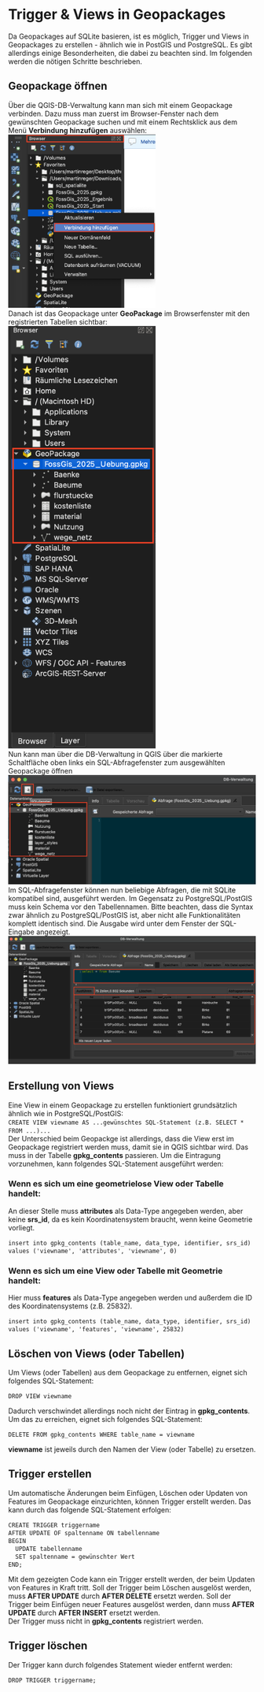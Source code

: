 # Trigger & Views in Geopackages
Da Geopackages auf SQLite basieren, ist es möglich, Trigger und Views in Geopackages zu erstellen - ähnlich wie in PostGIS und PostgreSQL.
Es gibt allerdings einige Besonderheiten, die dabei zu beachten sind. Im folgenden werden die nötigen Schritte beschrieben.<br>
## Geopackage öffnen
Über die QGIS-DB-Verwaltung kann man sich mit einem Geopackage verbinden. Dazu muss man zuerst im Browser-Fenster nach dem gewünschten Geopackage suchen und mit einem Rechtsklick aus dem Menü **Verbindung hinzufügen** auswählen:<br>
<img src="./data/gpkg_connection.png" width="300"><br>
Danach ist das Geopackage unter **GeoPackage** im Browserfenster mit den registrierten Tabellen sichtbar:<br>
<img src="./data/gpkg_browser.png" width="300"><br>
Nun kann man über die DB-Verwaltung in QGIS über die markierte Schaltfläche oben links ein SQL-Abfragefenster zum ausgewählten Geopackage öffnen<br>
<img src="./data/gpkg_db_manager.png" width="700"><br>
Im SQL-Abfragefenster können nun beliebige Abfragen, die mit SQLite kompatibel sind, ausgeführt werden. Im Gegensatz zu PostgreSQL/PostGIS muss kein Schema vor den Tabellennamen. Bitte beachten, dass die Syntax zwar ähnlich zu PostgreSQL/PostGIS ist, aber nicht alle Funktionalitäten komplett identisch sind. Die Ausgabe wird unter dem Fenster der SQL-Eingabe angezeigt.<br>
<img src="./data/gpkg_query.png" width="700"><br>
## Erstellung von Views
Eine View in einem Geopackage zu erstellen funktioniert grundsätzlich ähnlich wie in PostgreSQL/PostGIS:<br>
`CREATE VIEW viewname AS ...gewünschtes SQL-Statement (z.B. SELECT * FROM ...)...`<br>
Der Unterschied beim Geopackge ist allerdings, dass die View erst im Geopackage registriert werden muss, damit sie in QGIS sichtbar wird. Das muss in der Tabelle **gpkg_contents** passieren. Um die Eintragung vorzunehmen, kann folgendes SQL-Statement ausgeführt werden:<br>
### Wenn es sich um eine geometrielose View oder Tabelle handelt:
An dieser Stelle muss **attributes** als Data-Type angegeben werden, aber keine **srs_id**, da es kein Koordinatensystem braucht, wenn keine Geometrie vorliegt.
```
insert into gpkg_contents (table_name, data_type, identifier, srs_id)
values ('viewname', 'attributes', 'viewname', 0)
```
### Wenn es sich um eine View oder Tabelle mit Geometrie handelt:
Hier muss **features** als Data-Type angegeben werden und außerdem die ID des Koordinatensystems (z.B. 25832).
```
insert into gpkg_contents (table_name, data_type, identifier, srs_id)
values ('viewname', 'features', 'viewname', 25832)
```
## Löschen von Views (oder Tabellen)
Um Views (oder Tabellen) aus dem Geopackage zu entfernen, eignet sich folgendes SQL-Statement:<br>
```
DROP VIEW viewname
```
Dadurch verschwindet allerdings noch nicht der Eintrag in **gpkg_contents**. Um das zu erreichen, eignet sich folgendes SQL-Statement:<br>
```
DELETE FROM gpkg_contents WHERE table_name = viewname
```
**viewname** ist jeweils durch den Namen der View (oder Tabelle) zu ersetzen.
## Trigger erstellen
Um automatische Änderungen beim Einfügen, Löschen oder Updaten von Features im Geopackage einzurichten, können Trigger erstellt werden. Das kann durch das folgende SQL-Statement erfolgen:
```
CREATE TRIGGER triggername
AFTER UPDATE OF spaltenname ON tabellenname
BEGIN
  UPDATE tabellenname
  SET spaltenname = gewünschter Wert
END; 
```
Mit dem gezeigten Code kann ein Trigger erstellt werden, der beim Updaten von Features in Kraft tritt. Soll der Trigger beim Löschen ausgelöst werden, muss **AFTER UPDATE** durch **AFTER DELETE** ersetzt werden. Soll der Trigger beim Einfügen neuer Features ausgelöst werden, dann muss **AFTER UPDATE** durch **AFTER INSERT** ersetzt werden.<br>
Der Trigger muss nicht in **gpkg_contents** registriert werden.
## Trigger löschen
Der Trigger kann durch folgendes Statement wieder entfernt werden:
```
DROP TRIGGER triggername;
```
